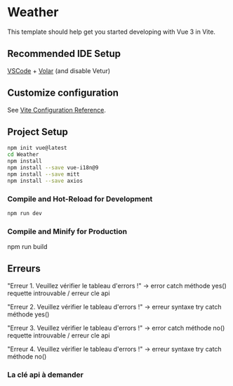 # Weather

This template should help get you started developing with Vue 3 in Vite.

## Recommended IDE Setup

[VSCode](https://code.visualstudio.com/) + [Volar](https://marketplace.visualstudio.com/items?itemName=Vue.volar) (and disable Vetur)

## Customize configuration

See [Vite Configuration Reference](https://vitejs.dev/config/).

## Project Setup

```sh
npm init vue@latest
cd Weather
npm install
npm install --save vue-i18n@9
npm install --save mitt
npm install --save axios
```

### Compile and Hot-Reload for Development

```sh
npm run dev
```

### Compile and Minify for Production

npm run build

## Erreurs

"Erreur 1. Veuillez vérifier le tableau d'errors !" -> error catch méthode yes() requette introuvable / erreur cle api

"Erreur 2. Veuillez vérifier le tableau d'errors !" -> erreur syntaxe try catch méthode yes()

"Erreur 3. Veuillez vérifier le tableau d'errors !" -> error catch méthode no() requette introuvable / erreur cle api

"Erreur 4. Veuillez vérifier le tableau d'errors !" -> erreur syntaxe try catch méthode no()

### La clé api à demander